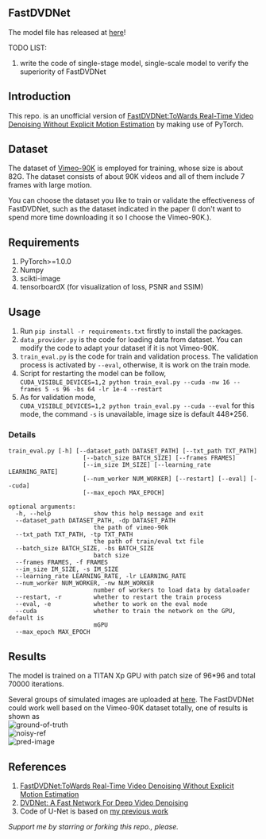 ## FastDVDNet
The model file has released at [here](https://github.com/z-bingo/FastDVDNet/tree/master/models)!  
  
TODO LIST: 
1. write the code of single-stage model, single-scale model to verify the superiority of FastDVDNet

## Introduction
This repo. is an unofficial version of [FastDVDNet:ToWards Real-Time Video Denoising Without Explicit Motion Estimation](https://arxiv.org/pdf/1907.01361.pdf) by making use of PyTorch.

## Dataset
The dataset of [Vimeo-90K](http://toflow.csail.mit.edu/) is employed for training, whose size is about 82G. The dataset consists of about 90K videos and all of them include 7 frames with large motion.

You can choose the dataset you like to train or validate the effectiveness of FastDVDNet, such as the dataset indicated in the paper (I don't want to spend more time downloading it so I choose the Vimeo-90K.).

## Requirements
1. PyTorch>=1.0.0
2. Numpy
3. scikti-image
4. tensorboardX (for visualization of loss, PSNR and SSIM)


## Usage
1. Run `pip install -r requirements.txt` firstly to install the packages.
2. `data_provider.py` is the code for loading data from dataset. You can modify the code to adapt your dataset if it is not Vimeo-90K.
3. `train_eval.py` is the code for train and validation process. The validation process is activated by `--eval`, otherwise, it is work on the train mode.
4. Script for restarting the model can be follow,<br>
`CUDA_VISIBLE_DEVICES=1,2 python train_eval.py --cuda -nw 16 --frames 5 -s 96 -bs 64 -lr 1e-4 --restart`
5. As for validation mode,<br>
`CUDA_VISIBLE_DEVICES=1,2 python train_eval.py --cuda --eval`
for this mode, the command `-s` is unavailable, image size is default 448*256.

### Details

```
train_eval.py [-h] [--dataset_path DATASET_PATH] [--txt_path TXT_PATH]
                     [--batch_size BATCH_SIZE] [--frames FRAMES]
                     [--im_size IM_SIZE] [--learning_rate LEARNING_RATE]
                     [--num_worker NUM_WORKER] [--restart] [--eval] [--cuda]
                     [--max_epoch MAX_EPOCH]

optional arguments:
  -h, --help            show this help message and exit
  --dataset_path DATASET_PATH, -dp DATASET_PATH
                        the path of vimeo-90k
  --txt_path TXT_PATH, -tp TXT_PATH
                        the path of train/eval txt file
  --batch_size BATCH_SIZE, -bs BATCH_SIZE
                        batch size
  --frames FRAMES, -f FRAMES
  --im_size IM_SIZE, -s IM_SIZE
  --learning_rate LEARNING_RATE, -lr LEARNING_RATE
  --num_worker NUM_WORKER, -nw NUM_WORKER
                        number of workers to load data by dataloader
  --restart, -r         whether to restart the train process
  --eval, -e            whether to work on the eval mode
  --cuda                whether to train the network on the GPU, default is
                        mGPU
  --max_epoch MAX_EPOCH
```

## Results
The model is trained on a TITAN Xp GPU with patch size of 96*96 and total 70000 iterations.

Several groups of simulated images are uploaded at [here](https://github.com/z-bingo/FastDVDNet/blob/master/results). The FastDVDNet could work well based on the Vimeo-90K dataset totally, one of results is shown as  
![ground-of-truth](https://github.com/z-bingo/FastDVDNet/blob/master/results/2_gt.png)  
![noisy-ref](https://github.com/z-bingo/FastDVDNet/blob/master/results/2_noisy.png)  
![pred-image](https://github.com/z-bingo/FastDVDNet/blob/master/results/2_pred_30.02dB_0.7728.png)

## References
1. [FastDVDNet:ToWards Real-Time Video Denoising Without Explicit Motion Estimation](https://arxiv.org/pdf/1907.01361.pdf)
2. [DVDNet: A Fast Network For Deep Video Denoising](https://arxiv.org/pdf/1906.11890.pdf)
3. Code of U-Net is based on [my previous work](https://github.com/z-bingo/Recurrent-Fully-Convolutional-Networks/blob/master/U_Net.py)

*Support me by starring or forking this repo., please.*
